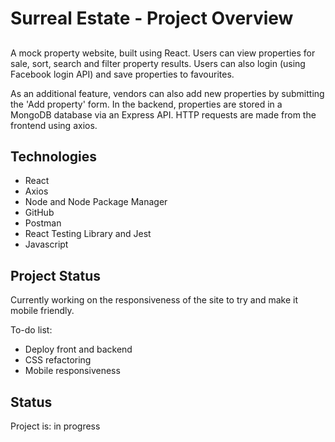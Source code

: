 # Surreal Estate - Project Overview

## 
A mock property website, built using React. Users can view properties for sale, sort, search and filter property results. Users can also login (using Facebook login API) and save properties to favourites.

As an additional feature, vendors can also add new properties by submitting the 'Add property' form. In the backend, properties are stored in a MongoDB database via an Express API. HTTP requests are made from the frontend using axios.

## Technologies
* React
* Axios
* Node and Node Package Manager
* GitHub
* Postman
* React Testing Library and Jest
* Javascript


## Project Status 
Currently working on the responsiveness of the site to try and make it mobile friendly.

To-do list:
* Deploy front and backend 
* CSS refactoring
* Mobile responsiveness  

## Status
Project is: in progress

